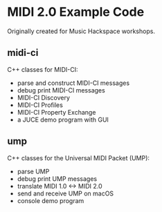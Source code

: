 # MIDI 2.0 Example Code

Originally created for Music Hackspace workshops.

## midi-ci
C++ classes for MIDI-CI:
* parse and construct MIDI-CI messages
* debug print MIDI-CI messages
* MIDI-CI Discovery
* MIDI-CI Profiles
* MIDI-CI Property Exchange
* a JUCE demo program with GUI

## ump
C++ classes for the Universal MIDI Packet (UMP):
* parse UMP
* debug print UMP messages
* translate MIDI 1.0 <-> MIDI 2.0
* send and receive UMP on macOS
* console demo program


